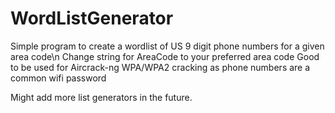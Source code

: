 # WordListGenerator
Simple program to create a wordlist of US 9 digit phone numbers for a given area code\n
Change string for AreaCode to your preferred area code
Good to be used for Aircrack-ng WPA/WPA2 cracking as phone numbers are a common wifi password

Might add more list generators in the future.
